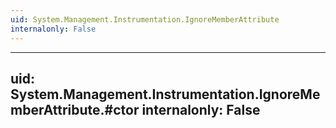```yaml
---
uid: System.Management.Instrumentation.IgnoreMemberAttribute
internalonly: False
---
```


---
uid: System.Management.Instrumentation.IgnoreMemberAttribute.#ctor
internalonly: False
---
